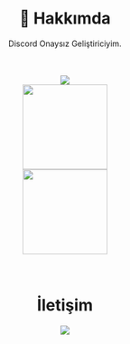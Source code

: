 <div align="center">
  <h1>🍻 Hakkımda</h1>
  <p>Discord Onaysız Geliştiriciyim.</p>
  <br>
  <br>

<div align="center">
   <a href="https://discord.com/users/818101912460722186" target="_blank">
      <img src="https://lanyard-profile-readme.vercel.app/api/818101912460722186">
   </a>

<div align = "center">
<img src = "https://github-readme-stats.vercel.app/api?username=iShinzy&show_icons=true&theme=tokyonight" width = "% 100" height = "150px" />
  <br>
<img src = "https://github-readme-stats.vercel.app/api/top-langs/?username=iShinzy&layout=compact&theme=tokyonight" width = "% 100" height = "150px"  />
  <br> 
</div>
<br><br>
  <h1>İletişim</h1>
  <a href="https://discord.com/users/818101912460722186" target="_blank"><img src="https://shields.io/badge/iShinzy-111111.svg?&style=for-the-badge&logo=discord"></a>
</div>
